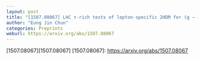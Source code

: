 ```yaml
---
layout: post
title: "[1507.08067] LHC τ-rich tests of lepton-specific 2HDM for (g − 2)$_{μ}$"
author: "Eung Jin Chun"
categories: Preprints
weburl: https://arxiv.org/abs/1507.08067
---
```


[1507.08067][1507.08067]
[1507.08067]: https://arxiv.org/abs/1507.08067
